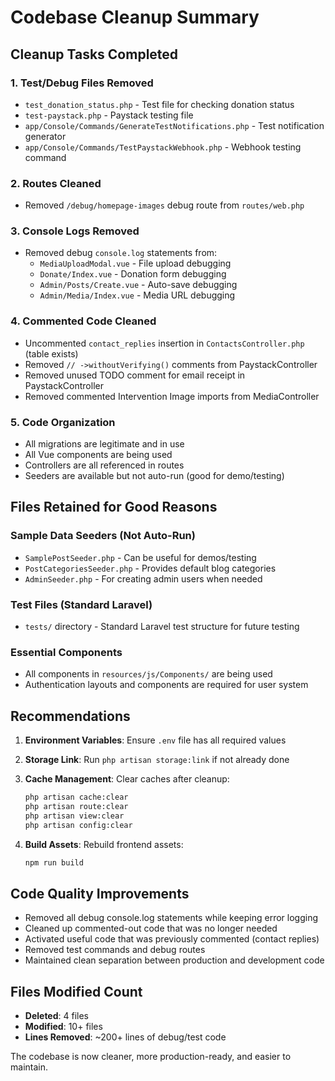# Codebase Cleanup Summary

## Cleanup Tasks Completed

### 1. Test/Debug Files Removed
- `test_donation_status.php` - Test file for checking donation status
- `test-paystack.php` - Paystack testing file
- `app/Console/Commands/GenerateTestNotifications.php` - Test notification generator
- `app/Console/Commands/TestPaystackWebhook.php` - Webhook testing command

### 2. Routes Cleaned
- Removed `/debug/homepage-images` debug route from `routes/web.php`

### 3. Console Logs Removed
- Removed debug `console.log` statements from:
  - `MediaUploadModal.vue` - File upload debugging
  - `Donate/Index.vue` - Donation form debugging
  - `Admin/Posts/Create.vue` - Auto-save debugging
  - `Admin/Media/Index.vue` - Media URL debugging

### 4. Commented Code Cleaned
- Uncommented `contact_replies` insertion in `ContactsController.php` (table exists)
- Removed `// ->withoutVerifying()` comments from PaystackController
- Removed unused TODO comment for email receipt in PaystackController
- Removed commented Intervention Image imports from MediaController

### 5. Code Organization
- All migrations are legitimate and in use
- All Vue components are being used
- Controllers are all referenced in routes
- Seeders are available but not auto-run (good for demo/testing)

## Files Retained for Good Reasons

### Sample Data Seeders (Not Auto-Run)
- `SamplePostSeeder.php` - Can be useful for demos/testing
- `PostCategoriesSeeder.php` - Provides default blog categories
- `AdminSeeder.php` - For creating admin users when needed

### Test Files (Standard Laravel)
- `tests/` directory - Standard Laravel test structure for future testing

### Essential Components
- All components in `resources/js/Components/` are being used
- Authentication layouts and components are required for user system

## Recommendations

1. **Environment Variables**: Ensure `.env` file has all required values
2. **Storage Link**: Run `php artisan storage:link` if not already done
3. **Cache Management**: Clear caches after cleanup:
   ```bash
   php artisan cache:clear
   php artisan route:clear
   php artisan view:clear
   php artisan config:clear
   ```

4. **Build Assets**: Rebuild frontend assets:
   ```bash
   npm run build
   ```

## Code Quality Improvements

- Removed all debug console.log statements while keeping error logging
- Cleaned up commented-out code that was no longer needed
- Activated useful code that was previously commented (contact replies)
- Removed test commands and debug routes
- Maintained clean separation between production and development code

## Files Modified Count
- **Deleted**: 4 files
- **Modified**: 10+ files
- **Lines Removed**: ~200+ lines of debug/test code

The codebase is now cleaner, more production-ready, and easier to maintain.